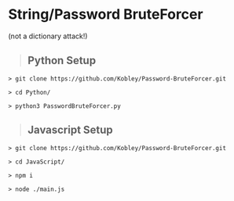 # String/Password BruteForcer
(not a dictionary attack!)

>## Python Setup
```
> git clone https://github.com/Kobley/Password-BruteForcer.git

> cd Python/

> python3 PasswordBruteForcer.py
```

>## Javascript Setup
```
> git clone https://github.com/Kobley/Password-BruteForcer.git

> cd JavaScript/

> npm i

> node ./main.js
```
